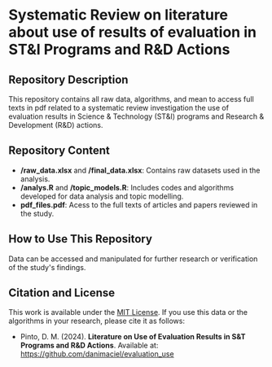 # Systematic Review on literature about use of results of evaluation in ST&I Programs and R&D Actions

## Repository Description
This repository contains all raw data, algorithms, and mean to access full texts in pdf related to a systematic review investigation the use of evaluation results in Science & Technology (ST&I) programs and Research & Development (R&D) actions.

## Repository Content
- **/raw_data.xlsx** and **/final_data.xlsx**: Contains raw datasets used in the analysis.
- **/analys.R** and **/topic_models.R**: Includes codes and algorithms developed for data analysis and topic modelling.
- **pdf_files.pdf**: Acess to the full texts of articles and papers reviewed in the study.

## How to Use This Repository
Data can be accessed and manipulated for further research or verification of the study's findings.

## Citation and License
This work is available under the [MIT License](LICENSE.md). If you use this data or the algorithms in your research, please cite it as follows: 
- Pinto, D. M. (2024). **Literature on Use of Evaluation Results in S&T Programs and R&D Actions**. Available at: https://github.com/danimaciel/evaluation_use
